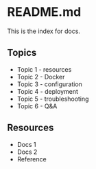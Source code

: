 # README.md

This is the index for docs.

## Topics

- Topic 1 - resources
- Topic 2 - Docker
- Topic 3 - configuration
- Topic 4 - deployment
- Topic 5 - troubleshooting
- Topic 6 - Q&A

## Resources

- Docs 1
- Docs 2
- Reference
